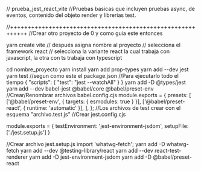 // prueba_jest_react_vite
//Pruebas basicas que incluyen pruebas async, de eventos, contenido del objeto render y librerias test.

//+++++++++++++++++++++++++++++++++++++++++++++++++++++++++++
//Crear otro proyecto de 0 y como guia este entonces

yarn create vite
//    después asigna nombre al proyecto
//    selecciona el framework react
//    selecciona la variante react la cual trabaja con javascript, la otra con ts trabaja con typescript

cd nombre_proyecto
yarn install
yarn add prop-types
yarn add --dev jest
yarn test  //segun como este el package.json 
//Para ejecutarlo  todo el tiempo
    {
      "scripts": {
        "test": "jest --watchAll"
      }
    }
yarn add -D @types/jest
yarn add --dev babel-jest @babel/core @babel/preset-env
//Crear/Renombrar archivos babel.config.cjs
    module.exports = {
        presets: [
          ['@babel/preset-env', { targets: { esmodules: true } }],
          ['@babel/preset-react', { runtime: 'automatic' }],
        ],
    };
//Los archivos de test crear con el esquema "archivo.test.js"
//Crear jest.config.cjs

   module.exports = {
       testEnvironment: 'jest-environment-jsdom',
       setupFile: ['./jest.setup.js']
   }

//Crear archivo jest.setup.js
   import 'whatwg-fetch';
yarn add -D whatwg-fetch
yarn add --dev @testing-library/react
yarn add --dev react-test-renderer
yarn add -D jest-environment-jsdom
yarn add -D @babel/preset-react
